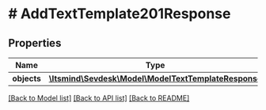 # # AddTextTemplate201Response

## Properties

Name | Type | Description | Notes
------------ | ------------- | ------------- | -------------
**objects** | [**\Itsmind\Sevdesk\Model\ModelTextTemplateResponse**](ModelTextTemplateResponse.md) |  | [optional]

[[Back to Model list]](../../README.md#models) [[Back to API list]](../../README.md#endpoints) [[Back to README]](../../README.md)

